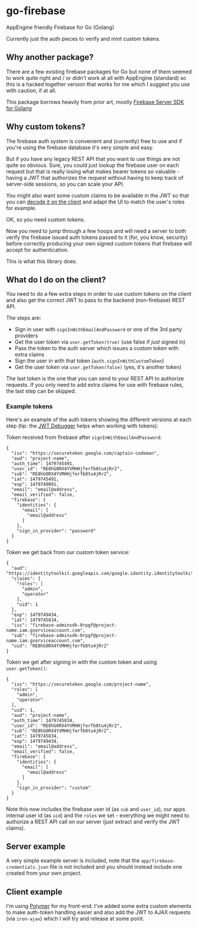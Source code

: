 # go-firebase

AppEngine friendly Firebase for Go (Golang)

Currently just the auth pieces to verify and mint custom tokens.

## Why another package?

There are a few existing firebase packages for Go but none of them seemed to work 
quite right and / or didn't work at all with AppEngine (standard) so this is a
hacked together version that works for me which I suggest you use with caution, if
at all.

This package borrows heavily from prior art, mostly [Firebase Server SDK for Golang
](https://github.com/wuman/firebase-server-sdk-go)

## Why custom tokens?

The firebase auth system is convenient and (currently) free to use and if you're
using the firebase database it's very simple and easy.

But if you have any legacy REST API that you want to use things are not quite so
obvious. Sure, you could just lookup the firebase user on each request but that is
really losing what makes bearer tokens so valuable - having a JWT that authorizes
the request without having to keep track of server-side sessions, so you can scale
your API.

You might also want some custom claims to be available in the JWT so that you can
[decode it on the client](https://github.com/auth0/jwt-decode) and adapt the UI to
match the user's roles for example.

OK, so you need custom tokens.

Now you need to jump through a few hoops and will need a server to both verify the 
firebase issued auth tokens passed to it (for, you know, security) before correctly
producing your own signed custom tokens that firebase will accept for authentication.

This is what this library does.

## What do I do on the client?

You need to do a few extra steps in order to use custom tokens on the client and
also get the correct JWT to pass to the backend (non-firebase) REST API.

The steps are:

* Sign in user with `signInWithEmailAndPassword` or one of the 3rd party providers
* Get the user token via `user.getToken(true)` (use false if *just* signed in)
* Pass the token to the auth server which issues a custom token with extra claims
* Sign the user in with that token (`auth.signInWithCustomToken`) 
* Get the user token via `user.getToken(false)` (yes, it's another token)

The last token is the one that you can send to your REST API to authorize requests.
If you only need to add extra claims for use with firebase rules, the last step can
be skipped.

### Example tokens

Here's an example of the auth tokens showing the different versions at each step
(tip: the [JWT Debugger](https://jwt.io/) helps when working with tokens):

Token received from firebase after `signInWithEmailAndPassword`:

```
{
  "iss": "https://securetoken.google.com/captain-codeman",
  "aud": "project-name",
  "auth_time": 1479745491,
  "user_id": "RE8hG0RX4YVMHHjferfb8tu4jRr2",
  "sub": "RE8hG0RX4YVMHHjferfb8tu4jRr2",
  "iat": 1479745491,
  "exp": 1479749091,
  "email": "email@address",
  "email_verified": false,
  "firebase": {
    "identities": {
      "email": [
        "email@address"
      ]
    },
    "sign_in_provider": "password"
  }
}
```

Token we get back from our custom token service:
```
{
  "aud": "https://identitytoolkit.googleapis.com/google.identity.identitytoolkit.v1.IdentityToolkit",
  "claims": {
    "roles": [
      "admin",
      "operator"
    ],
    "uid": 1
  },
  "exp": 1479749434,
  "iat": 1479745834,
  "iss": "firebase-adminsdk-0rpgf@project-name.iam.gserviceaccount.com",
  "sub": "firebase-adminsdk-0rpgf@project-name.iam.gserviceaccount.com",
  "uid": "RE8hG0RX4YVMHHjferfb8tu4jRr2"
}
```

Token we get after signing in with the custom token and using `user.getToken()`:
```
{
  "iss": "https://securetoken.google.com/project-name",
  "roles": [
    "admin",
    "operator"
  ],
  "uid": 1,
  "aud": "project-name",
  "auth_time": 1479745834,
  "user_id": "RE8hG0RX4YVMHHjferfb8tu4jRr2",
  "sub": "RE8hG0RX4YVMHHjferfb8tu4jRr2",
  "iat": 1479745834,
  "exp": 1479749434,
  "email": "email@address",
  "email_verified": false,
  "firebase": {
    "identities": {
      "email": [
        "email@address"
      ]
    },
    "sign_in_provider": "custom"
  }
}
```

Note this now includes the firebase user id (as `sub` and `user_id`), our apps
internal user id (as `uid`) and the `roles` we set - everything we might need to
authorize a REST API call on our server (just extract and verify the JWT claims).

## Server example

A very simple example server is included, note that the `app/firebase-credentials.json`
file is not included and you should instead include one created from your own project.

## Client example

I'm using [Polymer](https://www.polymer-project.org/) for my front-end. I've added
some extra custom elements to make auth-token handling easier and also add the JWT
to AJAX requests (via `iron-ajax`) which I will try and release at some point.